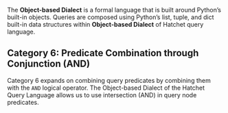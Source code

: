 The **Object-based Dialect** is a formal language that is built around Python’s built-in objects. Queries are composed using Python’s list, tuple, and dict built-in data structures within **Object-based Dialect** of Hatchet query language. 

## Category 6: Predicate Combination through Conjunction (AND)

Category 6 expands on combining query predicates by combining them with the `AND` logical operator. The Object-based Dialect of the Hatchet Query Language allows us to use intersection (AND) in query node predicates.
